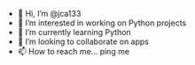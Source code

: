 - 👋 Hi, I’m @jca133
- 👀 I’m interested in working on Python projects
- 🌱 I’m currently learning Python
- 💞️ I’m looking to collaborate on apps
- 📫 How to reach me... ping me

<!---
jca133/jca133 is a ✨ special ✨ repository because its `README.md` (this file) appears on your GitHub profile.
You can click the Preview link to take a look at your changes.
--->
